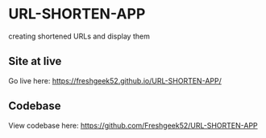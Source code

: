 # URL-SHORTEN-APP
creating shortened URLs and display them

## Site at live
Go live here: https://freshgeek52.github.io/URL-SHORTEN-APP/

## Codebase
View codebase here: https://github.com/Freshgeek52/URL-SHORTEN-APP